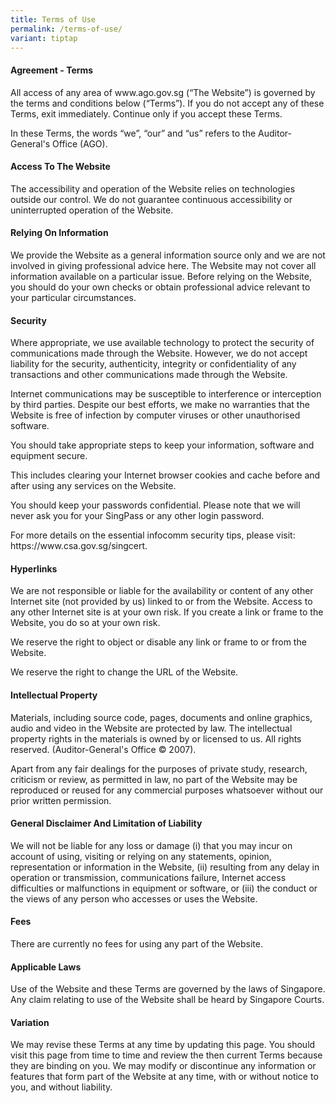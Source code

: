```yaml
---
title: Terms of Use
permalink: /terms-of-use/
variant: tiptap
---
```

<h4><strong>Agreement - Terms</strong></h4><p>All access of any area of www.ago.gov.sg (“The Website”) is governed by the terms and conditions below (“Terms”). If you do not accept any of these Terms, exit immediately. Continue only if you accept these Terms.</p><p>In these Terms, the words “we”, “our” and “us” refers to the Auditor-General's Office (AGO).</p><h4><strong>Access To The Website</strong></h4><p>The accessibility and operation of the Website relies on technologies outside our control. We do not guarantee continuous accessibility or uninterrupted operation of the Website.</p><h4><strong>Relying On Information</strong></h4><p>We provide the Website as a general information source only and we are not involved in giving professional advice here. The Website may not cover all information available on a particular issue. Before relying on the Website, you should do your own checks or obtain professional advice relevant to your particular circumstances.</p><h4><strong>Security</strong></h4><p>Where appropriate, we use available technology to protect the security of communications made through the Website. However, we do not accept liability for the security, authenticity, integrity or confidentiality of any transactions and other communications made through the Website.</p><p>Internet communications may be susceptible to interference or interception by third parties. Despite our best efforts, we make no warranties that the Website is free of infection by computer viruses or other unauthorised software.</p><p>You should take appropriate steps to keep your information, software and equipment secure.</p><p>This includes clearing your Internet browser cookies and cache before and after using any services on the Website.</p><p>You should keep your passwords confidential. Please note that we will never ask you for your SingPass or any other login password.</p><p>For more details on the essential infocomm security tips, please visit: https://www.csa.gov.sg/singcert.</p><h4><strong>Hyperlinks</strong></h4><p>We are not responsible or liable for the availability or content of any other Internet site (not provided by us) linked to or from the Website. Access to any other Internet site is at your own risk. If you create a link or frame to the Website, you do so at your own risk.</p><p>We reserve the right to object or disable any link or frame to or from the Website.</p><p>We reserve the right to change the URL of the Website.</p><h4><strong>Intellectual Property</strong></h4><p>Materials, including source code, pages, documents and online graphics, audio and video in the Website are protected by law. The intellectual property rights in the materials is owned by or licensed to us. All rights reserved. (Auditor-General's Office © 2007).</p><p>Apart from any fair dealings for the purposes of private study, research, criticism or review, as permitted in law, no part of the Website may be reproduced or reused for any commercial purposes whatsoever without our prior written permission.</p><h4><strong>General Disclaimer And Limitation of Liability</strong></h4><p>We will not be liable for any loss or damage (i) that you may incur on account of using, visiting or relying on any statements, opinion, representation or information in the Website, (ii) resulting from any delay in operation or transmission, communications failure, Internet access difficulties or malfunctions in equipment or software, or (iii) the conduct or the views of any person who accesses or uses the Website.</p><h4><strong>Fees</strong></h4><p>There are currently no fees for using any part of the Website.</p><h4><strong>Applicable Laws</strong></h4><p>Use of the Website and these Terms are governed by the laws of Singapore. Any claim relating to use of the Website shall be heard by Singapore Courts.</p><h4><strong>Variation</strong></h4><p>We may revise these Terms at any time by updating this page. You should visit this page from time to time and review the then current Terms because they are binding on you. We may modify or discontinue any information or features that form part of the Website at any time, with or without notice to you, and without liability.</p>